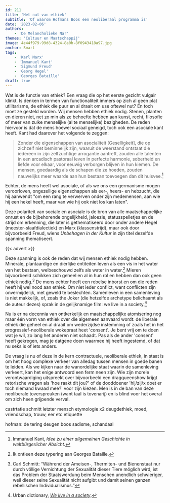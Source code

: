 ```yaml
---
id: 211
title: 'Het nut van ethiek'
subtitle: 'Of waarom Hofmans Boos een neoliberaal programma is'
date: '2023-02-06'
authors:
    - 'De Melancholieke Nar'
themes: 'Cultuur en Maatschappij'
image: 4e44f979-99d8-4324-8a0b-8f0943418a97.jpg
anchor: Smart
tags:
    - 'Karl Marx'
    - 'Immanuel Kant'
    - 'Sigmund Freud'
    - 'Georg Hegel'
    - 'Georges Bataille'
draft: true
---
```


Wat is de functie van ethiek? Een vraag die op het eerste gezicht vulgair klinkt. Is denken in termen van functionaliteit immers op zich al geen plat utilitarisme, de ethiek die puur en al draait om use oftewel nut? En toch moet ze gesteld worden. Wij mensen hebben ethiek nodig. Stenen, planten en dieren niet, net zo min als ze behoefte hebben aan kunst, recht, filosofie of meer van zulke menselijke (al te menselijke) bezigheden. De reden hiervoor is dat de mens hoewel sociaal geneigd, toch ook een asociale kant heeft. Kant had daarover het volgende te zeggen:

> Zonder die eigenschappen van asocialiteit [Geselligkeit], die op zichzelf niet beminnelijk zijn, waaruit de weerstand ontstaat die iedereen in zijn zelfzuchtige arrogantie aantreft, zouden alle talenten in een arcadisch pastoraal leven in perfecte harmonie, soberheid en liefde voor elkaar, voor eeuwig verborgen blijven in hun kiemen. De mensen, goedaardig als de schapen die ze hoeden, zouden nauwelijks meer waarde aan hun bestaan ​​toevoegen dan dit huisvee.[^1]

Echter, de mens heeft wel asociale, of als we ons een germanisme mogen veroorloven, ongezellige eigenschappen als eer-, heers- en hebzucht, die hij aanwendt "om een ​​rang te verwerven onder zijn medemensen, aan wie hij een hekel heeft, maar van wie hij ook niet los kan laten". 

Deze polariteit van sociale en asociale is de bron van alle maatschappelijke onrust en de bijbehorende ongelijkheid, jaloezie, statusspelletjes en de strijd om erkenning, die later is gethematiseerd door onder andere Hegel (meester-slaafdialectiek) en Marx (klassenstrijd), maar ook door bijvoorbeeld Freud, wiens _Unbehagen in der Kultur_ in zijn titel dezelfde spanning thematiseert. 

{{< advert >}}

Deze spanning is ook de reden dat wij mensen ethiek nodig hebben. Minerale, plantaardige en dierlijke entiteiten leven als een vis in het water van het bestaan, welbeschouwd zelfs als water in water.[^2] Mieren bijvoorbeeld schikken zich geheel en al in hun rol en hebben dan ook geen ethiek nodig.[^3] De mens echter heeft een rebelse inborst en om die reden heeft hij wel nood aan ethiek. Om niet ieder conflict, want conflicten zijn onvermijdelijk, met geweld te beslechten. Samenleven in een samenleving is niet makkelijk, of, zoals the Joker (die hetzelfde archetype belichaamt als de auteur dezes) sprak in de gelijknamige film: we live in a society.[^4]

Nu is er na decennia van ontkerkelijk en maatschappelijke atomisering nog maar één vorm van ethiek over die algemeen aanvaard wordt: de liberale ethiek die geheel en al draait om wederzijdse instemming of zoals het in het progressief-neoliberale wokepraat heet 'consent'. Je bent vrij om te doen wat je wil, zo lang het anderen niet schaadt. Pas als de ander 'consent' heeft gekregen, mag je datgene doen waarmee hij heeft ingestemd, of dat nu seks is of iets anders. 

De vraag is nu of deze in de kern contractuele, neoliberale ethiek, in staat is om het hoog complexe verkeer van alledag tussen mensen in goede banen te leiden. Als we kijken naar de wanordelijke staat waarin de samenleving verkeert, kan het enige antwoord een ferm neen zijn. Wie zijn morele verontwaardiging uitspreekt over bijvoorbeeld een dragqueenshow krijgt retorische vragen als 'hoe raakt dit jou?' of de dooddoener 'hij/zij/x doet er toch niemand kwaad mee?' voor zijn kiezen. Men is in de ban van deze neoliberale toverspreuken (want taal is tovenarij) en is blind voor het overal om zich heen grijpende verval. 

castrtatie schmitt letzter mensch
etymologie x2
deugdethiek, moed, vriendschap, trouw, eer etc
etiquette

hofman: de tering deugen
boos
sadisme, schandaal

[^1]: Immanuel Kant, *Idee zu einer allgemeinen Geschichte in weltbürgerlicher Absicht*.
[^2]: Ik ontleen deze typering aan Georges Bataille.
[^3]: Carl Schmitt: “Während der Ameisen-, Thermiten- und Bienenstaat nur durch völlige Vernichtung der Sexualität dieser Tiere möglich wird, ist das Problem der Staatswerdung beim Menschen unendlich schwieriger, weil dieser seine Sexualität nicht aufgibt und damit seinen ganzen rebellischen Individualismus.”
[^4]: Urban dictionary, *[We live in a society](https://www.urbandictionary.com/define.php?term=We%20live%20in%20a%20society)*.
